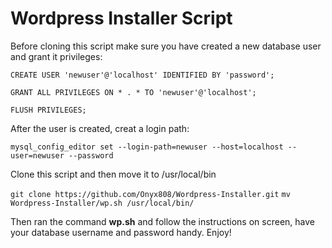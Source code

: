 # Wordpress Installer Script

Before cloning this script make sure you have created a new database user and grant it privileges:

`CREATE USER 'newuser'@'localhost' IDENTIFIED BY 'password';`

`GRANT ALL PRIVILEGES ON * . * TO 'newuser'@'localhost';`

`FLUSH PRIVILEGES;`

After the user is created, creat a login path:

`mysql_config_editor set --login-path=newuser --host=localhost --user=newuser --password`

Clone this script and then move it to /usr/local/bin

`git clone https://github.com/Onyx808/Wordpress-Installer.git`
`mv Wordpress-Installer/wp.sh /usr/local/bin/`

Then ran the command **wp.sh** and follow the instructions on screen, have your database username and password handy.
Enjoy!
